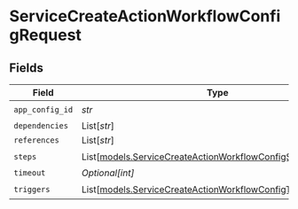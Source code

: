 # ServiceCreateActionWorkflowConfigRequest


## Fields

| Field                                                                                                                        | Type                                                                                                                         | Required                                                                                                                     | Description                                                                                                                  |
| ---------------------------------------------------------------------------------------------------------------------------- | ---------------------------------------------------------------------------------------------------------------------------- | ---------------------------------------------------------------------------------------------------------------------------- | ---------------------------------------------------------------------------------------------------------------------------- |
| `app_config_id`                                                                                                              | *str*                                                                                                                        | :heavy_check_mark:                                                                                                           | N/A                                                                                                                          |
| `dependencies`                                                                                                               | List[*str*]                                                                                                                  | :heavy_minus_sign:                                                                                                           | N/A                                                                                                                          |
| `references`                                                                                                                 | List[*str*]                                                                                                                  | :heavy_minus_sign:                                                                                                           | N/A                                                                                                                          |
| `steps`                                                                                                                      | List[[models.ServiceCreateActionWorkflowConfigStepRequest](../models/servicecreateactionworkflowconfigsteprequest.md)]       | :heavy_check_mark:                                                                                                           | N/A                                                                                                                          |
| `timeout`                                                                                                                    | *Optional[int]*                                                                                                              | :heavy_minus_sign:                                                                                                           | N/A                                                                                                                          |
| `triggers`                                                                                                                   | List[[models.ServiceCreateActionWorkflowConfigTriggerRequest](../models/servicecreateactionworkflowconfigtriggerrequest.md)] | :heavy_check_mark:                                                                                                           | N/A                                                                                                                          |